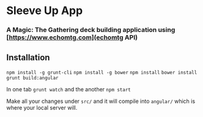 # Sleeve Up App

### A Magic: The Gathering deck building application using [https://www.echomtg.com](echomtg API)

## Installation

`npm install -g grunt-cli`
`npm install -g bower`
`npm install`
`bower install`
`grunt build:angular`

In one tab `grunt watch` and the another `npm start`

Make all your changes under `src/` and it will compile into `angular/` which is where your local server will.
